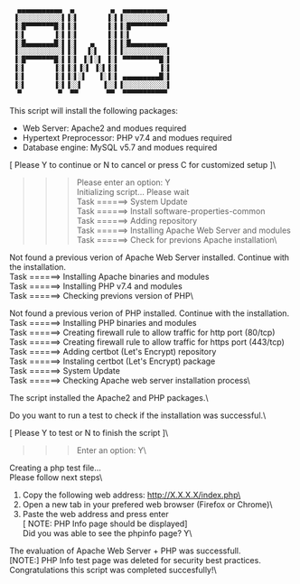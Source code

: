 ```bash
  ▄▄▄▄▄▄▄▄▄▄▄  ▄         ▄  ▄▄▄▄▄▄▄▄▄▄▄
 ▐░░░░░░░░░░░▌▐░▌       ▐░▌▐░░░░░░░░░░░▌
 ▐░█▀▀▀▀▀▀▀█░▌▐░▌       ▐░▌▐░█▀▀▀▀▀▀▀▀▀ 
 ▐░▌       ▐░▌▐░▌       ▐░▌▐░▌
 ▐░█▄▄▄▄▄▄▄█░▌▐░▌   ▄   ▐░▌▐░█▄▄▄▄▄▄▄▄▄
 ▐░░░░░░░░░░░▌▐░▌  ▐░▌  ▐░▌▐░░░░░░░░░░░▌ 
 ▐░█▀▀▀▀▀▀▀█░▌▐░▌ ▐░▌░▌ ▐░▌ ▀▀▀▀▀▀▀▀▀█░▌ 
 ▐░▌       ▐░▌▐░▌▐░▌ ▐░▌▐░▌          ▐░▌ 
 ▐░▌       ▐░▌▐░▌░▌   ▐░▐░▌ ▄▄▄▄▄▄▄▄▄█░▌ 
 ▐░▌       ▐░▌▐░░▌     ▐░░▌▐░░░░░░░░░░░▌ 
  ▀         ▀  ▀▀       ▀▀  ▀▀▀▀▀▀▀▀▀▀▀ 
```

This script will install the following packages: 

- Web Server: Apache2 and modues required
- Hypertext Preprocessor: PHP v7.4  and modues required
- Database engine: MySQL v5.7 and modues required


[ Please Y to continue or N to cancel or  press C for customized setup ]\
>>> Please enter an option:  Y\
Initializing script... Please wait\
Task ======> System Update\
Task ======> Install software-properties-common\
Task ======> Adding repository\
Task ======> Installing Apache Web Server and modules\
Task ======>  Check for previons Apache installation\

Not found a previous verion of Apache Web Server installed. Continue with the installation.\
Task ======> Installing Apache binaries and modules\
Task ======> Installing PHP v7.4 and modules\
Task ======> Checking previons version of PHP\

Not found a previous verion of PHP installed. Continue with the installation.\
Task ======> Installing PHP binaries and modules\
Task ======> Creating firewall rule to allow traffic for http port (80/tcp)\
Task ======> Creating firewall rule to allow traffic for https port (443/tcp)\
Task ======> Adding certbot (Let's Encrypt) repository\
Task ======> Instaling certbot (Let's Encrypt) package\
Task ======> System Update\
Task ======> Checking Apache web server installation process\

The script installed the Apache2 and PHP packages.\

Do you want to run a test to check if the installation was successful.\

[ Please Y to test or N to finish the script  ]\
>>> Enter an option:  Y\

Creating a php test file...\
Please follow next steps\
1. Copy the following web address: http://X.X.X.X/index.php\
2. Open a new tab in your prefered web browser (Firefox or Chrome)\
3. Paste the web address and press enter\
[ NOTE: PHP Info page should be displayed]\
Did you was able to see the phpinfo page? Y\


The evaluation of Apache Web Server + PHP was successfull.\
[NOTE:] PHP Info test page was deleted for security best practices.\
Congratulations this script was completed succesfully!\
